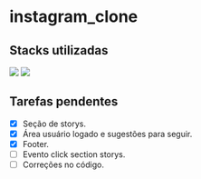 # instagram_clone
 
## Stacks utilizadas
<div>
  <img src="https://img.shields.io/badge/HTML5-E34F26?style=for-the-badge&logo=html5&logoColor=white">
  <img src="https://img.shields.io/badge/CSS3-1572B6?style=for-the-badge&logo=css3&logoColor=white">
</div>

## Tarefas pendentes
- [X] Seção de storys.
- [X] Área usuário logado e sugestões para seguir.
- [X] Footer.
- [ ] Evento click section storys.
- [ ] Correções no código.  
